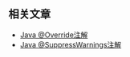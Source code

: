 ## 相关文章

+ [Java @Override注解](docs/Java-@Override注解.md)
+ [Java @SuppressWarnings注解](docs/Java-@SuppressWarnings注解.md)